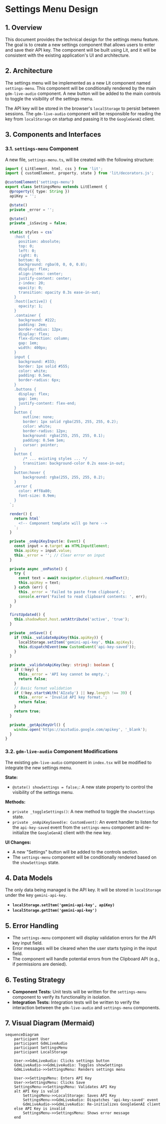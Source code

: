 # Settings Menu Design

## 1. Overview

This document provides the technical design for the settings menu feature. The goal is to create a new settings component that allows users to enter and save their API key. The component will be built using Lit, and it will be consistent with the existing application's UI and architecture.

## 2. Architecture

The settings menu will be implemented as a new Lit component named `settings-menu`. This component will be conditionally rendered by the main `gdm-live-audio` component. A new button will be added to the main controls to toggle the visibility of the settings menu.

The API key will be stored in the browser's `localStorage` to persist between sessions. The `gdm-live-audio` component will be responsible for reading the key from `localStorage` on startup and passing it to the `GoogleGenAI` client.

## 3. Components and Interfaces

### 3.1. `settings-menu` Component

A new file, `settings-menu.ts`, will be created with the following structure:

```typescript
import { LitElement, html, css } from 'lit';
import { customElement, property, state } from 'lit/decorators.js';

@customElement('settings-menu')
export class SettingsMenu extends LitElement {
  @property({ type: String })
  apiKey = '';

  @state()
  private _error = '';

  @state()
  private _isSaving = false;

  static styles = css`
    :host {
      position: absolute;
      top: 0;
      left: 0;
      right: 0;
      bottom: 0;
      background: rgba(0, 0, 0, 0.8);
      display: flex;
      align-items: center;
      justify-content: center;
      z-index: 20;
      opacity: 0;
      transition: opacity 0.3s ease-in-out;
    }
    :host([active]) {
      opacity: 1;
    }
    .container {
      background: #222;
      padding: 2em;
      border-radius: 12px;
      display: flex;
      flex-direction: column;
      gap: 1em;
      width: 400px;
    }
    input {
      background: #333;
      border: 1px solid #555;
      color: white;
      padding: 0.5em;
      border-radius: 6px;
    }
    .buttons {
      display: flex;
      gap: 1em;
      justify-content: flex-end;
    }
    button {
        outline: none;
        border: 1px solid rgba(255, 255, 255, 0.2);
        color: white;
        border-radius: 12px;
        background: rgba(255, 255, 255, 0.1);
        padding: 0.5em 1em;
        cursor: pointer;
    }
    button {
        /* ... existing styles ... */
        transition: background-color 0.2s ease-in-out;
    }
    button:hover {
        background: rgba(255, 255, 255, 0.2);
    }
    .error {
      color: #ff8a80;
      font-size: 0.9em;
    }
  `;

  render() {
    return html`
      <!-- Component template will go here -->
    `;
  }

  private _onApiKeyInput(e: Event) {
    const input = e.target as HTMLInputElement;
    this.apiKey = input.value;
    this._error = ''; // Clear error on input
  }

  private async _onPaste() {
    try {
      const text = await navigator.clipboard.readText();
      this.apiKey = text;
    } catch (err) {
      this._error = 'Failed to paste from clipboard.';
      console.error('Failed to read clipboard contents: ', err);
    }
  }

  firstUpdated() {
    this.shadowRoot.host.setAttribute('active', 'true');
  }

  private _onSave() {
    if (this._validateApiKey(this.apiKey)) {
      localStorage.setItem('gemini-api-key', this.apiKey);
      this.dispatchEvent(new CustomEvent('api-key-saved'));
    }
  }

  private _validateApiKey(key: string): boolean {
    if (!key) {
      this._error = 'API key cannot be empty.';
      return false;
    }
    // Basic format validation
    if (!key.startsWith('AIzaSy') || key.length !== 39) {
      this._error = 'Invalid API key format.';
      return false;
    }
    return true;
  }

  private _getApiKeyUrl() {
    window.open('https://aistudio.google.com/apikey', '_blank');
  }
}
```

### 3.2. `gdm-live-audio` Component Modifications

The existing `gdm-live-audio` component in `index.tsx` will be modified to integrate the new settings menu.

**State:**

*   `@state() showSettings = false;`: A new state property to control the visibility of the settings menu.

**Methods:**

*   `private _toggleSettings()`: A new method to toggle the `showSettings` state.
*   `private _onApiKeySaved(e: CustomEvent)`: An event handler to listen for the `api-key-saved` event from the `settings-menu` component and re-initialize the `GoogleGenAI` client with the new key.

**UI Changes:**

*   A new "Settings" button will be added to the controls section.
*   The `settings-menu` component will be conditionally rendered based on the `showSettings` state.

## 4. Data Models

The only data being managed is the API key. It will be stored in `localStorage` under the key `gemini-api-key`.

*   **`localStorage.setItem('gemini-api-key', apiKey)`**
*   **`localStorage.getItem('gemini-api-key')`**

## 5. Error Handling

*   The `settings-menu` component will display validation errors for the API key input field.
*   Error messages will be cleared when the user starts typing in the input field.
*   The component will handle potential errors from the Clipboard API (e.g., if permissions are denied).

## 6. Testing Strategy

*   **Component Tests:** Unit tests will be written for the `settings-menu` component to verify its functionality in isolation.
*   **Integration Tests:** Integration tests will be written to verify the interaction between the `gdm-live-audio` and `settings-menu` components.

## 7. Visual Diagram (Mermaid)

```mermaid
sequenceDiagram
    participant User
    participant GdmLiveAudio
    participant SettingsMenu
    participant LocalStorage

    User->>GdmLiveAudio: Clicks settings button
    GdmLiveAudio->>GdmLiveAudio: Toggles showSettings
    GdmLiveAudio->>SettingsMenu: Renders settings menu

    User->>SettingsMenu: Enters API Key
    User->>SettingsMenu: Clicks Save
    SettingsMenu->>SettingsMenu: Validates API Key
    alt API Key is valid
        SettingsMenu->>LocalStorage: Saves API Key
        SettingsMenu->>GdmLiveAudio: Dispatches 'api-key-saved' event
        GdmLiveAudio->>GdmLiveAudio: Re-initializes GoogleGenAI client
    else API Key is invalid
        SettingsMenu->>SettingsMenu: Shows error message
    end